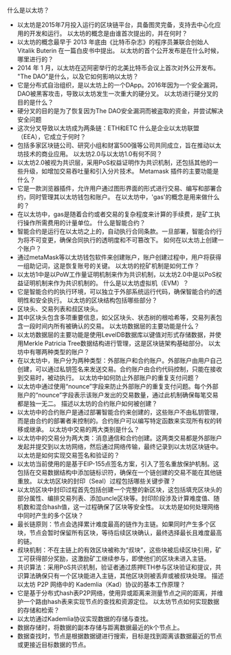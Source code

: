 什么是以太坊？
- 以太坊是2015年7月投入运行的区块链平台，具备图灵完备，支持去中心化应用的开发和运行。
以太坊的概念是由谁首次提出的，并在何时？
- 以太坊的概念最早于 2013 年底由《比特币杂志》的程序员兼联合创始人 Vitalik Buterin 在一篇白皮书中提出。
以太坊的首个公开发布是在什么时候，哪里进行的？
- 2014 年 1 月，以太坊在迈阿密举行的北美比特币会议上首次对外公开发布。
"The DAO"是什么，以及它如何影响以太坊？
- 它是分布式自治组织，是以太坊上的一个DApp。2016年因为一个安全漏洞，DAO被黑客攻击，导致以太坊发生一次重大的硬分叉。
以太坊进行硬分叉的目的是什么？
- 硬分叉的目的是为了恢复因为The DAO安全漏洞而被盗取的资金，并尝试解决安全问题
- 这次分叉导致以太坊成为两条链：ETH和ETC
什么是企业以太坊联盟（EEA），它成立于何时？
- 包括多家区块链公司、研究小组和财富500强等公司共同成立，旨在推动以太坊技术的商业应用。
以太坊2.0与以太坊1.0有何不同？
- 以太坊2.0被视为共识层，采用PoS权益证明作为共识机制，还包括其他的一些升级，如增加交易吞吐量和引入分片技术。
Metamask 插件的主要功能是什么？
- 它是一款浏览器插件，允许用户通过图形界面的形式进行交易、编写和部署合约，同时管理其以太坊钱包和账户。
在以太坊中，'gas'的概念是用来做什么的？
- 在以太坊中，gas是随着合约或者交易的复杂程度来计算的手续费，是矿工执行操作所需费用的计量单位。
什么是智能合约？
- 智能合约是运行在以太坊之上的，自动执行合同条款。一旦部署，智能合约行为将不可变更，确保合同执行的透明度和不可篡改下。
如何在以太坊上创建一个账户？
- 通过metaMask等以太坊钱包软件来创建账户，账户创建过程中，用户将获得一组助记词，这是恢复账号的关键。
以太坊的挖矿机制是如何工作？
- 以太坊1中是以PoW工作量证明机制来作为共识机制，以太坊2.0中是以PoS权益证明机制来作为共识机制的。
什么是以太坊虚拟机（EVM）？
- 它是智能合约的执行环境，可以独立于外部系统运行代码，确保智能合约的透明性和安全执行。
以太坊的区块结构包括哪些部分？
- 区块头、交易列表和叔区块头。
- 其中区块头包含多项重要信息，如父区块头、状态树的根哈希等，交易列表包含一段时间内所有被确认的交易。
以太坊数据层的主要功能是什么？
- 以太坊数据层的主要功能是使用LevelDB数据库以键值对形式存储数据，并使用Merkle Patricia Tree数据结构进行管理，这是区块链架构基础部分。
以太坊中有哪两种类型的账户？
- 在以太坊中，账户分为两种类型：外部账户和合约账户。外部账户由用户自己创建，可以通过私钥签名来发送交易。合约账户由合约代码控制，只能在接收到交易时，被动执行。
以太坊中如何防止外部账户的重复支付问题？
- 以太坊中通过使用“nounce”字段来防止外部账户的重复支付问题。每个外部账户的“nounce”字段表示该账户发出的交易数量，通过此机制确保每笔交易都是独一无二。
描述以太坊的合约账户如何被创建？
- 以太坊中的合约账户是通过部署智能合约来创建的，这些账户不由私钥管理，而是由合约的部署者来控制的。合约账户可以编写特定函数来实现所有权的转移或继承。
以太坊中交易的两大类别是什么？
- 以太坊中的交易分为两大类：消息通信和合约创建。这两类交易都是外部账户发起并提交到以太坊网络，然后通过网络传输，最终记录到以太坊区块链中。
以太坊是如何实现交易签名和验证的？
- 以太坊当前使用的是基于EIP-155点签名方案，引入了签名重放保护机制。这包括在交易数据结构中添加链标识符，确保在一个链创建的交易不能在其他链重放。
以太坊区块的封印（Seal）过程包括哪些关键步骤？
- 以太坊区块中封印过程首先包括创建一个完整的新区块，这包括填充区块头的部分属性、编排交易列表、添加uncle区块等。封印阶段涉及计算难度值、随机数和混合hash值，这一过程确保了区块等安全性。
以太坊是如何处理网络中同时产生的多个区块？
- 最长链原则：节点会选择累计难度最高的链作为主链。如果同时产生多个区块，节点会暂时保留所有区块，等待后续区块确认，最终选择最长且难度最高的链。
- 叔块机制：不在主链上的有效区块被称为“叔块”，这些块被后续区块引用，矿工可获得部分奖励，这激励矿工继续参与，即使他们的区块未进入主链。
- 共识算法：采用PoS共识机制，验证者通过质押ETH参与区块验证和提议，共识算法确保只有一个区块能进入主链，其他区块则被丢弃或被叔块处理。
描述以太坊 P2P 网络中的 Kademlia（Kad）协议的基本工作原理？
- 它是基于分布式hash表P2P网络，使用异或距离来测量节点之间的距离，并维护一个路由hash表来实现节点的查找和资源定位。
以太坊节点如何实现数据的存储和检索？
- 以太坊通过Kademlia协议实现数据的存储与查找。
- 数据存储时，将数据的副本存储与距离数据最近的k个节点上。
- 数据查找时，节点是根据数据键进行搜索，目标是找到距离该数据最近的节点或更接近目标数据的节点。